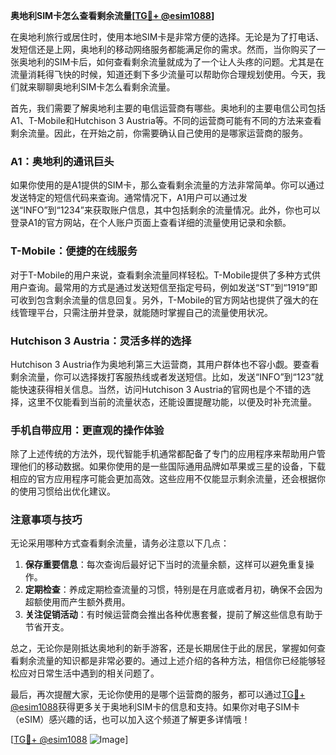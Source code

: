 **奥地利SIM卡怎么查看剩余流量[[TG💪+ @esim1088](https://t.me/s/esim1088)]**

在奥地利旅行或居住时，使用本地SIM卡是非常方便的选择。无论是为了打电话、发短信还是上网，奥地利的移动网络服务都能满足你的需求。然而，当你购买了一张奥地利的SIM卡后，如何查看剩余流量就成为了一个让人头疼的问题。尤其是在流量消耗得飞快的时候，知道还剩下多少流量可以帮助你合理规划使用。今天，我们就来聊聊奥地利SIM卡怎么看剩余流量。

首先，我们需要了解奥地利主要的电信运营商有哪些。奥地利的主要电信公司包括A1、T-Mobile和Hutchison 3 Austria等。不同的运营商可能有不同的方法来查看剩余流量。因此，在开始之前，你需要确认自己使用的是哪家运营商的服务。

### A1：奥地利的通讯巨头

如果你使用的是A1提供的SIM卡，那么查看剩余流量的方法非常简单。你可以通过发送特定的短信代码来查询。通常情况下，A1用户可以通过发送“INFO”到“1234”来获取账户信息，其中包括剩余的流量情况。此外，你也可以登录A1的官方网站，在个人账户页面上查看详细的流量使用记录和余额。

### T-Mobile：便捷的在线服务

对于T-Mobile的用户来说，查看剩余流量同样轻松。T-Mobile提供了多种方式供用户查询。最常用的方式是通过发送短信至指定号码，例如发送“ST”到“1919”即可收到包含剩余流量的信息回复。另外，T-Mobile的官方网站也提供了强大的在线管理平台，只需注册并登录，就能随时掌握自己的流量使用状况。

### Hutchison 3 Austria：灵活多样的选择

Hutchison 3 Austria作为奥地利第三大运营商，其用户群体也不容小觑。要查看剩余流量，你可以选择拨打客服热线或者发送短信。比如，发送“INFO”到“123”就能快速获得相关信息。当然，访问Hutchison 3 Austria的官网也是个不错的选择，这里不仅能看到当前的流量状态，还能设置提醒功能，以便及时补充流量。

### 手机自带应用：更直观的操作体验

除了上述传统的方法外，现代智能手机通常都配备了专门的应用程序来帮助用户管理他们的移动数据。如果你使用的是一些国际通用品牌如苹果或三星的设备，下载相应的官方应用程序可能会更加高效。这些应用不仅能显示剩余流量，还会根据你的使用习惯给出优化建议。

### 注意事项与技巧

无论采用哪种方式查看剩余流量，请务必注意以下几点：
1. **保存重要信息**：每次查询后最好记下当时的流量余额，这样可以避免重复操作。
2. **定期检查**：养成定期检查流量的习惯，特别是在月底或者月初，确保不会因为超额使用而产生额外费用。
3. **关注促销活动**：有时候运营商会推出各种优惠套餐，提前了解这些信息有助于节省开支。

总之，无论你是刚抵达奥地利的新手游客，还是长期居住于此的居民，掌握如何查看剩余流量的知识都是非常必要的。通过上述介绍的各种方法，相信你已经能够轻松应对日常生活中遇到的相关问题了。

最后，再次提醒大家，无论你使用的是哪个运营商的服务，都可以通过[TG💪+ @esim1088](https://t.me/s/esim1088)获得更多关于奥地利SIM卡的信息和支持。如果你对电子SIM卡（eSIM）感兴趣的话，也可以加入这个频道了解更多详情哦！

[[TG💪+ @esim1088](https://t.me/s/esim1088) ![Image](https://i.postimg.cc/4NQfJmqS/Snipaste-2025-05-13-00-14-12.png)]